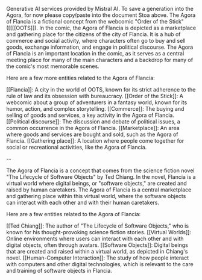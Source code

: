Generative AI services provided by Mistral AI. To save a generation into the Agora, for now please copy/paste into the document Stoa above.
The Agora of Flancia is a fictional concept from the webcomic "Order of the Stick" ([[[[OOTS]]). In the comic, the Agora of Flancia is depicted as a marketplace and gathering place for the citizens of the city of Flancia. It is a hub of commerce and social activity, where characters often go to buy and sell goods, exchange information, and engage in political discourse. The Agora of Flancia is an important location in the comic, as it serves as a central meeting place for many of the main characters and a backdrop for many of the comic's most memorable scenes.

Here are a few more entities related to the Agora of Flancia:

[[Flancia]]: A city in the world of OOTS, known for its strict adherence to the rule of law and its obsession with bureaucracy.
[[Order of the Stick]]: A webcomic about a group of adventurers in a fantasy world, known for its humor, action, and complex storytelling.
[[Commerce]]: The buying and selling of goods and services, a key activity in the Agora of Flancia.
[[Political discourse]]: The discussion and debate of political issues, a common occurrence in the Agora of Flancia.
[[Marketplace]]: An area where goods and services are bought and sold, such as the Agora of Flancia.
[[Gathering place]]: A location where people come together for social or recreational activities, like the Agora of Flancia.


--


The Agora of Flancia is a concept that comes from the science fiction novel "The Lifecycle of Software Objects" by Ted Chiang. In the novel, Flancia is a virtual world where digital beings, or "software objects," are created and raised by human caretakers. The Agora of Flancia is a central marketplace and gathering place within this virtual world, where the software objects can interact with each other and with their human caretakers.

Here are a few entities related to the Agora of Flancia:

[[Ted Chiang]]: The author of "The Lifecycle of Software Objects," who is known for his thought-provoking science fiction stories.
[[Virtual Worlds]]: Online environments where users can interact with each other and with digital objects, often through avatars.
[[Software Objects]]: Digital beings that are created and raised within a virtual world, as depicted in Chiang's novel.
[[Human-Computer Interaction]]: The study of how people interact with computers and other digital technologies, which is relevant to the care and training of software objects in Flancia.